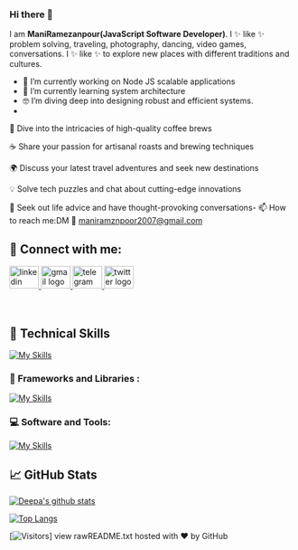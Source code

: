 ### Hi there 👋


I am **ManiRamezanpour(JavaScript Software Developer)**. I ✨ like ✨  problem solving, traveling, photography, dancing, video games, conversations. I ✨ like ✨  to explore new places with different traditions and cultures.

- 🔭 I’m currently working on Node JS scalable applications
- 🌱 I’m currently learning system architecture
- 🤓 I’m diving deep into designing robust and efficient systems.
- 
💬 Dive into the intricacies of high-quality coffee brews

☕️ Share your passion for artisanal roasts and brewing techniques

🌍 Discuss your latest travel adventures and seek new destinations

💡 Solve tech puzzles and chat about cutting-edge innovations

🤔 Seek out life advice and have thought-provoking conversations- 📫 How to reach me:DM 📱 maniramznpoor2007@gmail.com

## 🤝 Connect with me:
<div>
  <a href="https://www.linkedin.com/in/mani-ramezanpour/" target="_blank">
    <img src="https://raw.githubusercontent.com/maurodesouza/profile-readme-generator/master/src/assets/icons/social/linkedin/default.svg" width="52" height="40" alt="linkedin logo"  />
  </a> 
    <a href="maniramznpoor2007@gmail.com" target="_blank">
    <img src="https://raw.githubusercontent.com/maurodesouza/profile-readme-generator/master/src/assets/icons/social/gmail/default.svg" width="52" height="40" alt="gmail logo"  />
      </a>
  <a href="https://t.me/ManiRmp" target="_blank">
    <img src="https://raw.githubusercontent.com/maurodesouza/profile-readme-generator/master/src/assets/icons/social/telegram/default.svg" width="52" height="40" alt="telegram logo"  />
  </a>
  <a href="https://twitter.com/Manirmps" target="_blank">
    <img src="https://raw.githubusercontent.com/maurodesouza/profile-readme-generator/master/src/assets/icons/social/twitter/default.svg" width="52" height="40" alt="twitter logo"  />
  </a>
</div>

</br>
</br>


## 💼 Technical Skills
[![My Skills](https://skillicons.dev/icons?i=html,css,js,ts,php,java,nodejs,mongodb,mysql,postgres)](https://skillicons.dev)
</br>

### 🧰 Frameworks and Libraries :
[![My Skills](https://skillicons.dev/icons?i=react,redux,express,nestjs,prisma,tailwind,bootstrap,mui,swiper)](https://skillicons.dev)
### 💻 Software and Tools:
[![My Skills](https://skillicons.dev/icons?i=vscode,visualstudio,postman,ps,git,github,nginx,docker,k8n,kafka)](https://skillicons.dev)



## 📈 GitHub Stats 

[![Deepa's github stats](https://github-readme-stats.vercel.app/api?username=ManiRamezanpour)](https://github.com/deepajarout)

[![Top Langs](https://github-readme-stats.vercel.app/api/top-langs/?username=ManiRamezanpour&layout=compact)](https://github.com/ManiRamezanpour)

[![Visitors](https://visitor-badge.glitch.me/badge?page_id=ManiRamezanpour)]
view rawREADME.txt hosted with ❤ by GitHub



